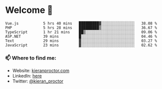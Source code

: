 # Welcome 🦘

<!--START_SECTION:waka-->

```text
Vue.js           5 hrs 40 mins   █████████▓░░░░░░░░░░░░░░░   38.08 %
PHP              5 hrs 28 mins   █████████▒░░░░░░░░░░░░░░░   36.67 %
TypeScript       1 hr 21 mins    ██▒░░░░░░░░░░░░░░░░░░░░░░   09.06 %
ASP.NET          39 mins         █░░░░░░░░░░░░░░░░░░░░░░░░   04.46 %
Text             29 mins         ▓░░░░░░░░░░░░░░░░░░░░░░░░   03.27 %
JavaScript       23 mins         ▓░░░░░░░░░░░░░░░░░░░░░░░░   02.62 %
```

<!--END_SECTION:waka-->

### 📫 Where to find me:

-   Website: [kieranproctor.com](https://kieranproctor.com/)
-   LinkedIn: [here](https://www.linkedin.com/in/kieran-proctor-086b5a159/)
-   Twitter: [@kieran_proctor](https://twitter.com/kieran_proctor)
